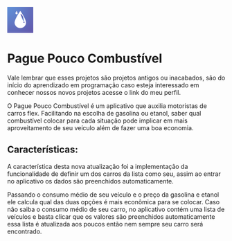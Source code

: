 ![]( https://github.com/Silva-Tech-Souza/Android-app-Consumo-de-Combustivel/blob/main/logo_pgpouco%20(1).png)
# Pague Pouco Combustível

Vale lembrar que esses projetos são projetos antigos ou inacabados, são do início do aprendizado em programação caso esteja interessado em conhecer nossos novos projetos acesse o link do meu perfil. 

O Pague Pouco Combustível é um aplicativo que auxilia motoristas de carros flex. Facilitando na escolha de gasolina ou etanol, saber qual combustível colocar para cada situação pode implicar em mais aproveitamento de seu veículo além de fazer uma boa economia.

<h2>Características:<br></h2>

A característica desta nova atualização foi a implementação da funcionalidade de definir um dos carros da lista como seu, assim ao entrar no aplicativo os dados são preenchidos automaticamente.

Passando o consumo médio de seu veículo e o preço da gasolina e etanol ele calcula qual das duas opções é mais econômica para se colocar. Caso não saiba o consumo médio de seu carro, no aplicativo contém uma lista de veículos e basta clicar que os valores são preenchidos automaticamente essa lista é atualizada aos poucos então nem sempre seu carro será encontrado.

